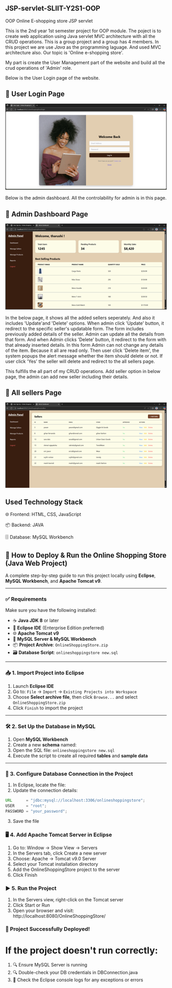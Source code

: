 ## JSP-servlet-SLIIT-Y2S1-OOP

OOP Online E-shopping store JSP servlet

This is the 2nd year 1st semester project for OOP module. The poject is to create web application using Java servlet MVC architecture with all the CRUD operations. This is a group project and a group has 4 members. In this project we are use *Java* as the programming laguage. And used MVC architecture also. Our topic is 'Online e-shopping store'. 

My part is create the User Management part of the website and build all the crud operations of 'Admin' role.

Below is the User Login page of the website.

## 🧾 User Login Page

![User Login](OnlineShoppingStore/src/main/webapp/client/images/signup.png)

Below is the admin dashboard. All the controlability for admin is in this page.

## 🧾 Admin Dashboard Page

![admin dashboard](OnlineShoppingStore/src/main/webapp/admin/images/admindashboard.png)

In the below page, it shows all the added sellers seperately. And also it includes 'Update'and 'Delete' options. When admin click 'Update' button, it redirect to the specific seller's updatable form. The form includes previously added details of the seller. Admin can update all the details from that form. And when Admin clicks 'Delete' button, it redirect to the form with that already inserted details. In this form Admin can not change any details of the item. Because it all are read only. Then user click 'Delete item', the system popups the alert message whether the item should delete or not. If user click 'Yes' the seller will delete and redirect to the all sellers page.

This fulfills the all part of my CRUD operations. Add seller option in below page, the admin can add new seller including their details.

## 🧾 All sellers Page

![admin dashboard](OnlineShoppingStore/src/main/webapp/admin/images/addUsers.png)

## Used Technology Stack

🌐 Frontend: HTML, CSS, JavaScript

📦 Backend: JAVA

🗄️ Database: MySQL Workbench

## 🚀 How to Deploy & Run the Online Shopping Store (Java Web Project)

A complete step-by-step guide to run this project locally using **Eclipse**, **MySQL Workbench**, and **Apache Tomcat v9**.

---

### ✅ Requirements

Make sure you have the following installed:

- ☕ **Java JDK 8** or later  
- 🧠 **Eclipse IDE** (Enterprise Edition preferred)  
- 🌐 **Apache Tomcat v9**  
- 🐬 **MySQL Server & MySQL Workbench**  
- 📦 **Project Archive**: `OnlineShoppingStore.zip`  
- 🗃️ **Database Script**: `onlineshoppingstore new.sql`

---

### 📥 1. Import Project into Eclipse

1. Launch **Eclipse IDE**  
2. Go to: `File` → `Import` → `Existing Projects into Workspace`  
3. Choose **Select archive file**, then click `Browse...` and select `OnlineShoppingStore.zip`  
4. Click `Finish` to import the project

---

### 🛠️ 2. Set Up the Database in MySQL

1. Open **MySQL Workbench**  
2. Create a new **schema** named:  
3. Open the SQL file: `onlineshoppingstore new.sql`  
4. Execute the script to create all required **tables** and **sample data**

---

### 🔧 3. Configure Database Connection in the Project

1. In Eclipse, locate the file:  
2. Update the connection details:

```java
URL      = "jdbc:mysql://localhost:3306/onlineshoppingstore";
USER     = "root";
PASSWORD = "your_password";

```
3. Save the file

### 🖥️ 4. Add Apache Tomcat Server in Eclipse

1. Go to: Window → Show View → Servers
2. In the Servers tab, click Create a new server
3. Choose: Apache → Tomcat v9.0 Server
4. Select your Tomcat installation directory
5. Add the OnlineShoppingStore project to the server
6. Click Finish

### ▶️ 5. Run the Project

1. In the Servers view, right-click on the Tomcat server
2. Click Start or Run
3. Open your browser and visit: http://localhost:8080/OnlineShoppingStore/

### 🎉 Project Successfully Deployed!

# If the project doesn't run correctly:

1. 🔍 Ensure MySQL Server is running
2. 🔍 Double-check your DB credentials in DBConnection.java
3. 🧾 Check the Eclipse console logs for any exceptions or errors

